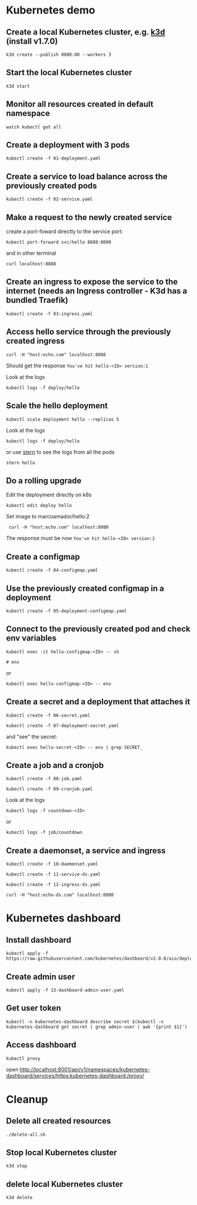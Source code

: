 # Kubernetes demo

## Create a local Kubernetes cluster, e.g. [k3d](https://k3d.io/#installation) (install v1.7.0)

    k3d create --publish 8080:80 --workers 3

## Start the local Kubernetes cluster
     
    k3d start

## Monitor all resources created in default namespace

    watch kubectl get all

## Create a deployment with 3 pods

    kubectl create -f 01-deployment.yaml

## Create a service to load balance across the previously created pods

    kubectl create -f 02-service.yaml
    
    
## Make a request to the newly created service
create a port-foward directly to the service port:
 
    kubectl port-forward svc/hello 8888:8000
    
and in other terminal

    curl localhost:8888
    
## Create an ingress to expose the service to the internet (needs an Ingress controller - K3d has a bundled Traefik)

    kubectl create -f 03-ingress.yaml
 
## Access hello service through the previously created ingress
   
    curl -H "host:echo.com" localhost:8080
    
Should get the response `You've hit hello-<ID> version:1`

Look at the logs
    
    kubectl logs -f deploy/hello
    

## Scale the hello deployment
   
    kubectl scale deployment hello --replicas 5

Look at the logs
    
    kubectl logs -f deploy/hello
    
or use [stern](https://github.com/wercker/stern) to see the logs from all the pods

    stern hello


## Do a rolling upgrade

Edit the deployment directly on k8s
    
    kubectl edit deploy hello
    
Set image to marcoamador/hello:2
    
     curl -H "host:echo.com" localhost:8080
    
The response must be now `You've hit hello-<ID> version:2`


## Create a configmap

    kubectl create -f 04-configmap.yaml
    
    
## Use the previously created configmap in a deployment

    kubectl create -f 05-deployment-configmap.yaml
    
    
## Connect to the previously created pod and check env variables

    kubectl exec -it hello-configmap-<ID> -- sh
    
    # env
    
or
    
    kubectl exec hello-configmap-<ID> -- env
    
## Create a secret and a deployment that attaches it

    kubectl create -f 06-secret.yaml

    kubectl create -f 07-deployment-secret.yaml

and "see" the secret:
    
    kubectl exec hello-secret-<ID> -- env | grep SECRET_
   
       
## Create a job and a cronjob

    kubectl create -f 08-job.yaml

    kubectl create -f 09-cronjob.yaml
 
Look at the logs
    
    kubectl logs -f countdown-<ID>
 
 or
 
    kubectl logs -f job/countdown
    
 
## Create a daemonset, a service and ingress

    kubectl create -f 10-daemonset.yaml

    kubectl create -f 11-service-ds.yaml

    kubectl create -f 12-ingress-ds.yaml

    curl -H "host:echo-ds.com" localhost:8080
    

# Kubernetes dashboard


## Install dashboard

    kubectl apply -f https://raw.githubusercontent.com/kubernetes/dashboard/v2.0.0/aio/deploy/recommended.yaml

## Create admin user

    kubectl apply -f 13-dashboard-admin-user.yaml
    
## Get user token

    kubectl -n kubernetes-dashboard describe secret $(kubectl -n kubernetes-dashboard get secret | grep admin-user | awk '{print $1}')

## Access dashboard

    kubectl proxy
    
open [http://localhost:8001/api/v1/namespaces/kubernetes-dashboard/services/https:kubernetes-dashboard:/proxy/](http://localhost:8001/api/v1/namespaces/kubernetes-dashboard/services/https:kubernetes-dashboard:/proxy/) 


# Cleanup

## Delete all created resources

    ./delete-all.sh

## Stop local Kubernetes cluster

    k3d stop

## delete local Kubernetes cluster

    k3d delete


